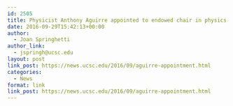 ```yaml
---
id: 2505
title: Physicist Anthony Aguirre appointed to endowed chair in physics of information
date: 2016-09-29T15:42:13+00:00
author:
  - Joan Springhetti
author_link:
  - jspringh@ucsc.edu
layout: post
link_post: https://news.ucsc.edu/2016/09/aguirre-appointment.html
categories:
  - News
format: link
link_post: https://news.ucsc.edu/2016/09/aguirre-appointment.html
---
```

